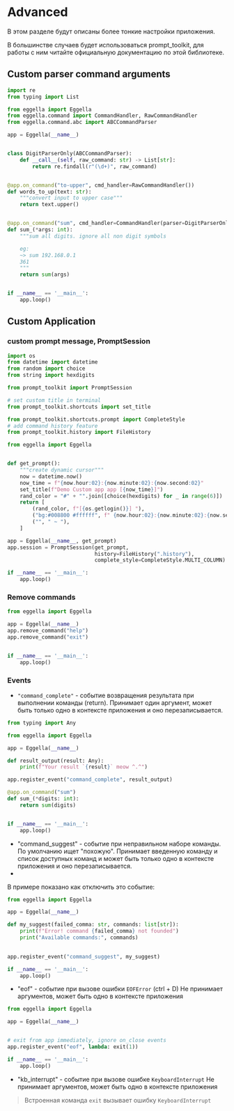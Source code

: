 # Advanced
В этом разделе будут описаны более тонкие настройки приложения.

В большинстве случаев будет использоваться prompt_toolkit, для работы с ним читайте официальную
документацию по этой библиотеке.
## Custom parser command arguments
```python
import re
from typing import List

from eggella import Eggella
from eggella.command import CommandHandler, RawCommandHandler
from eggella.command.abc import ABCCommandParser

app = Eggella(__name__)


class DigitParserOnly(ABCCommandParser):
    def __call__(self, raw_command: str) -> List[str]:
        return re.findall(r"(\d+)", raw_command)


@app.on_command("to-upper", cmd_handler=RawCommandHandler())
def words_to_up(text: str):
    """convert input to upper case"""
    return text.upper()


@app.on_command("sum", cmd_handler=CommandHandler(parser=DigitParserOnly()))
def sum_(*args: int):
    """sum all digits. ignore all non digit symbols

    eg:
    ~> sum 192.168.0.1
    361
    """
    return sum(args)


if __name__ == '__main__':
    app.loop()
```
## Custom Application

### custom prompt message, PromptSession
```python
import os
from datetime import datetime
from random import choice
from string import hexdigits

from prompt_toolkit import PromptSession

# set custom title in terminal
from prompt_toolkit.shortcuts import set_title

from prompt_toolkit.shortcuts.prompt import CompleteStyle
# add command history feature 
from prompt_toolkit.history import FileHistory 

from eggella import Eggella


def get_prompt():
    """create dynamic cursor"""
    now = datetime.now()
    now_time = f"{now.hour:02}:{now.minute:02}:{now.second:02}"
    set_title(f"Demo Custom app app [{now_time}]")
    rand_color = "#" + "".join([choice(hexdigits) for _ in range(6)])
    return [
        (rand_color, f"[{os.getlogin()}] "),
        ("bg:#008800 #ffffff", f" {now.hour:02}:{now.minute:02}:{now.second:02}"),
        ("", " ~ "),
    ]

app = Eggella(__name__, get_prompt)
app.session = PromptSession(get_prompt, 
                            history=FileHistory(".history"),
                            complete_style=CompleteStyle.MULTI_COLUMN)

if __name__ == '__main__':
    app.loop()
```

### Remove commands
```python
from eggella import Eggella

app = Eggella(__name__)
app.remove_command("help")
app.remove_command("exit")


if __name__ == '__main__':
    app.loop()
```


### Events

- `"command_complete"` - событие возвращения результата при выполнении команды (return).
Принимает один аргумент, может быть только одно в контексте приложения и оно перезаписывается.

```python
from typing import Any

from eggella import Eggella

app = Eggella(__name__)

def result_output(result: Any):
    print(f"Your result `{result}` meow ^.^")

app.register_event("command_complete", result_output)

@app.on_command("sum")
def sum_(*digits: int):
    return sum(digits)


if __name__ == '__main__':
    app.loop()
```


- "command_suggest" - событие при неправильном наборе команды. По умолчанию ищет "похожую".
Принимает введенную команду и список доступных команд и может быть только одно в контексте приложения и оно перезаписывается.
- 
В примере показано как отключить это событие:
```python
from eggella import Eggella

app = Eggella(__name__)

def my_suggest(failed_comma: str, commands: list[str]):
    print(f"Error! command {failed_comma} not founded")
    print("Available commands:", commands)

    
app.register_event("command_suggest", my_suggest)

if __name__ == '__main__':
    app.loop()
```


- "eof" - событие при вызове ошибки `EOFError` (ctrl + D)
Не принимает аргументов, может быть одно в контексте приложения

```python
from eggella import Eggella

app = Eggella(__name__)


# exit from app immediately, ignore on_close events
app.register_event("eof", lambda: exit(1))

if __name__ == '__main__':
    app.loop()
```

- "kb_interrupt" - событие при вызове ошибке `KeyboardInterrupt`
Не принимает аргументов, может быть одно в контексте приложения

> Встроенная команда `exit` вызывает ошибку `KeyboardInterrupt`
